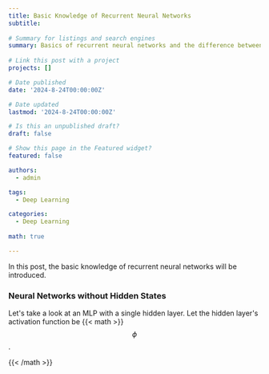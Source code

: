 ```yaml
---
title: Basic Knowledge of Recurrent Neural Networks
subtitle: 
  
# Summary for listings and search engines
summary: Basics of recurrent neural networks and the difference between the long short-term memory (LSTM) and gated neural unit (GRU).
  
# Link this post with a project
projects: []

# Date published
date: '2024-8-24T00:00:00Z'

# Date updated
lastmod: '2024-8-24T00:00:00Z'

# Is this an unpublished draft?
draft: false

# Show this page in the Featured widget?
featured: false

authors:
  - admin

tags:
  - Deep Learning

categories:
  - Deep Learning
  
math: true

---
```


In this post, the basic knowledge of recurrent neural networks will be introduced. 

### Neural Networks without Hidden States

Let's take a look at an MLP with a single hidden layer. Let the hidden layer's activation function be 
{{< math >}}
$$
\phi
$$.

{{< /math >}}
